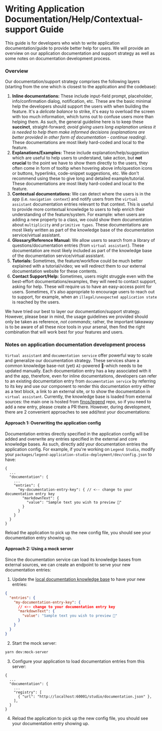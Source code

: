 # Writing Application Documentation/Help/Contextual-support Guide

This guide is for developers who wish to write application documentation/guide to provide better help for users. We will provide an overview on our application documentation and support strategy as well as some notes on documentation development process.

### Overview

Our documentation/support strategy comprises the following layers (starting from the one which is closest to the application and the codebase):

1. **Inline documentations:** These include input-field prompt, placeholder, info/confirmation dialog, notification, etc. These are the basic minimal help the developers should support the users with when building the feature. It's a _delicate balance_ to strike, it's easy to overload the screen with too much information, which turns out to confuse users more than helping them. As such, the general guideline here is to keep these **succinct**, straight-forward; _avoid giving users long explanation unless it is needed to help them make informed decisions (explanations are better provided in other form of documentation - continue reading)_. These documentations are most likely hard-coded and local to the feature.
2. **Explanations/Examples:** These include explanation/help/suggestion which are useful to help users to understand, take action, but **not crucial** to the point we have to show them directly to the users, they often come in form of tooltip when hovering above info/question icons or buttons, hyperlinks, code-snippet suggestions, etc. We don't recommend using these to give long and detailed example/tutorial. These documentations are most likely hard-coded and local to the feature.
3. **Contextual documentations:** We can detect where the users is in the app (i.e. `navigation context`) and notify users from the `virtual assistant` documentation entries relevant to that context. This is useful to provide more contextual knowledge to users to help enrich their understanding of the feature/system. For example: when users are adding a new property to a class, we could show them documentation about `multiplicity` and `primitive types`. These documentations are most likely written as part of the knowledge base of the documentation service/virtual assistant.
4. **Glossary/Reference Manual:** We allow users to search from a library of questions/documentation entries (from `virtual assistant`). These documentation are most likely included as part of the knowledge base of the documentation service/virtual assistant.
5. **Tutorials:** Sometimes, the feature/workflow could be much better explained with a tutorial/video; we will redirect them to our external documentation website for these contents.
6. **Contact Support/Help:** Sometimes, users might struggle even with the best-effort documentations/examples, they will need to contact support, asking for help. These will require us to have an easy-access point for users. Sometimes, it's also appropriate to encourage users to reach out to support, for example, when an `illegal/unexpected application state` is reached by the users.

We have tried our best to layer our documentation/support strategy. However, please bear in mind, the usage guidelines we provided should only be taken as reference, _not commands_; rather, the important takeaway is to be aware of all these nice tools in your arsenal, then find the right combination that will work best for your features and users.

### Notes on application documentation development process

`Virtual assistant` and `documentation service` offer powerful way to scale and generalize our documentation strategy. These services share a common knowledge base-not (yet) `AI`-powered 🤯-which needs to be updated manually. Each documentation entry has a key associated with it and the app, therefore, even for inline documentations, developers can refer to an existing documentation entry from `documentation service` by referring to its key and use our component to render this documentation entry either as a text block, a link to an external site, or to show the documentation in `virtual assistant`. Currently, the knowledge base is loaded from external sources: the main one is hosted from [finos/legend](https://github.com/finos/legend/tree/master/website/static/resource/studio/documentation) repo, so if you need to add a new entry, please create a PR there. However, during development, there are 2 convenient approaches to see add/test your documentations:

#### Approach 1: Overwriting the application config

Documentation entries directly specified in the application config will be added and overwrite any entries specified in the external and core knowledge bases. As such, directly add your documentation entries the application config. For example, if you're working on `Legend Studio`, modify your `packages/legend-application-studio-deployment/dev/config.json` to have:

```jsonc
{
  ...
  "documentation": {
    ...
    "entries": {
      "my-documentation-entry-key": { // <-- change to your documentation entry key
        "markdownText": {
          "value": "Sample text you wish to preview 🧙"
        }
      }
    }
  }
}
```

Reload the application to pick up the new config file, you should see your documentation entry showing up.

#### Approach 2: Using a mock server

Since the documentation service can load its knowledge bases from external sources, we can create an endpoint to serve your new documentation entries:

1. Update the [local documentation knowledge base](https://github.com/finos/legend-studio/blob/master/fixtures/legend-mock-server/src/DummyDocumentationData.json) to have your new entries:

```json
{
  "entries": {
    "my-documentation-entry-key": {
      // <-- change to your documentation entry key
      "markdownText": {
        "value": "Sample text you wish to preview 🧙"
      }
    }
  }
}
```

2. Start the mock server:

```sh
yarn dev:mock-server
```

3. Configure your application to load documentation entries from this server:

```jsonc
{
  ...
  "documentation": {
    ...
    "registry": [
      { "url": "http://localhost:60001/studio/documentation.json" },
    ],
  }
}
```

4. Reload the application to pick up the new config file, you should see your documentation entry showing up.
